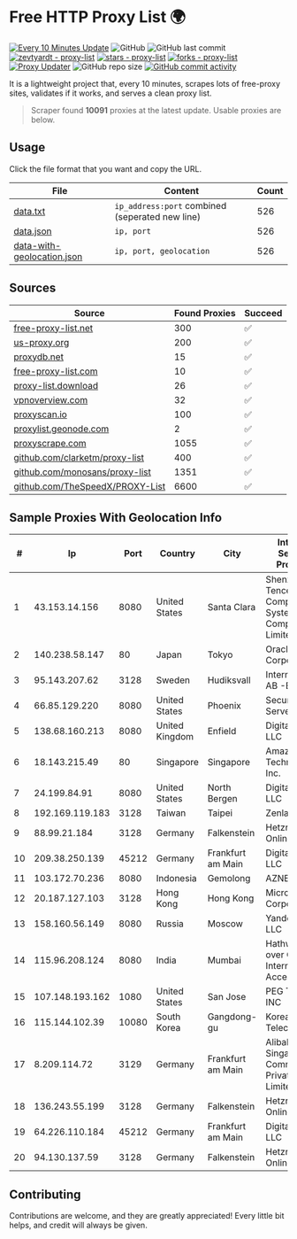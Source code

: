 
# Free HTTP Proxy List 🌍

[![Every 10 Minutes Update](https://github.com/mertguvencli/http-proxy-list/actions/workflows/main.yml/badge.svg?branch=main)](https://github.com/mertguvencli/http-proxy-list/actions/workflows/main.yml)
![GitHub](https://img.shields.io/github/license/mertguvencli/http-proxy-list)
![GitHub last commit](https://img.shields.io/github/last-commit/mertguvencli/http-proxy-list)
[![zevtyardt - proxy-list](https://img.shields.io/static/v1?label=zevtyardt&message=proxy-list&color=blue&logo=github)](https://github.com/zevtyardt/proxy-list "Go to GitHub repo")
[![stars - proxy-list](https://img.shields.io/github/stars/zevtyardt/proxy-list?style=social)](https://github.com/zevtyardt/proxy-list)
[![forks - proxy-list](https://img.shields.io/github/forks/zevtyardt/proxy-list?style=social)](https://github.com/zevtyardt/proxy-list)
[![Proxy Updater](https://github.com/zevtyardt/proxy-list/workflows/Proxy%20Updater/badge.svg)](https://github.com/zevtyardt/proxy-list/actions?query=workflow:"Proxy+Updater")
![GitHub repo size](https://img.shields.io/github/repo-size/zevtyardt/proxy-list)
[![GitHub commit activity](https://img.shields.io/github/commit-activity/m/zevtyardt/proxy-list?logo=commits)](https://github.com/zevtyardt/proxy-list/commits/main)

It is a lightweight project that, every 10 minutes, scrapes lots of free-proxy sites, validates if it works, and serves a clean proxy list.

> Scraper found **10091** proxies at the latest update. Usable proxies are below.

## Usage

Click the file format that you want and copy the URL.

|File|Content|Count|
|----|-------|-----|
|[data.txt](https://raw.githubusercontent.com/mertguvencli/http-proxy-list/main/proxy-list/data.txt)|`ip_address:port` combined (seperated new line)|526|
|[data.json](https://raw.githubusercontent.com/mertguvencli/http-proxy-list/main/proxy-list/data.json)|`ip, port`|526|
|[data-with-geolocation.json](https://raw.githubusercontent.com/mertguvencli/http-proxy-list/main/proxy-list/data-with-geolocation.json)|`ip, port, geolocation`|526|

## Sources

|Source|Found Proxies|Succeed|
|------|-------------|-------|
|[free-proxy-list.net](https://free-proxy-list.net)|300|✅|
|[us-proxy.org](https://www.us-proxy.org)|200|✅|
|[proxydb.net](http://proxydb.net)|15|✅|
|[free-proxy-list.com](https://free-proxy-list.com/?page=&port=&type%5B%5D=http&type%5B%5D=https&up_time=0&search=Search)|10|✅|
|[proxy-list.download](https://www.proxy-list.download/HTTP)|26|✅|
|[vpnoverview.com](https://vpnoverview.com/privacy/anonymous-browsing/free-proxy-servers)|32|✅|
|[proxyscan.io](https://www.proxyscan.io)|100|✅|
|[proxylist.geonode.com](https://proxylist.geonode.com/api/proxy-list?limit=300&page=1&sort_by=lastChecked&sort_type=desc&protocols=http,https)|2|✅|
|[proxyscrape.com](https://api.proxyscrape.com/v2/?request=displayproxies&protocol=http&timeout=10000&country=all&ssl=all&anonymity=all)|1055|✅|
|[github.com/clarketm/proxy-list](https://raw.githubusercontent.com/clarketm/proxy-list/master/proxy-list-raw.txt)|400|✅|
|[github.com/monosans/proxy-list](https://raw.githubusercontent.com/monosans/proxy-list/main/proxies/http.txt)|1351|✅|
|[github.com/TheSpeedX/PROXY-List](https://raw.githubusercontent.com/TheSpeedX/PROXY-List/master/http.txt)|6600|✅|


## Sample Proxies With Geolocation Info

|#|Ip|Port|Country|City|Internet Service Provider|
|-|--|----|-------|----|-------------------------|
|1|43.153.14.156|8080|United States|Santa Clara|Shenzhen Tencent Computer Systems Company Limited|
|2|140.238.58.147|80|Japan|Tokyo|Oracle Corporation|
|3|95.143.207.62|3128|Sweden|Hudiksvall|Internetport AB -BL|
|4|66.85.129.220|8080|United States|Phoenix|Secured Servers LLC|
|5|138.68.160.213|8080|United Kingdom|Enfield|DigitalOcean, LLC|
|6|18.143.215.49|80|Singapore|Singapore|Amazon Technologies Inc.|
|7|24.199.84.91|8080|United States|North Bergen|DigitalOcean, LLC|
|8|192.169.119.183|3128|Taiwan|Taipei|Zenlayer Inc|
|9|88.99.21.184|3128|Germany|Falkenstein|Hetzner Online GmbH|
|10|209.38.250.139|45212|Germany|Frankfurt am Main|DigitalOcean, LLC|
|11|103.172.70.236|8080|Indonesia|Gemolong|AZNET|
|12|20.187.127.103|3128|Hong Kong|Hong Kong|Microsoft Corporation|
|13|158.160.56.149|8080|Russia|Moscow|Yandex.Cloud LLC|
|14|115.96.208.124|8080|India|Mumbai|Hathway IP over Cable Internet Access|
|15|107.148.193.162|1080|United States|San Jose|PEG TECH INC|
|16|115.144.102.39|10080|South Korea|Gangdong-gu|Korea Telecom|
|17|8.209.114.72|3129|Germany|Frankfurt am Main|Alibaba.com Singapore E-Commerce Private Limited|
|18|136.243.55.199|3128|Germany|Falkenstein|Hetzner Online GmbH|
|19|64.226.110.184|45212|Germany|Frankfurt am Main|DigitalOcean, LLC|
|20|94.130.137.59|3128|Germany|Falkenstein|Hetzner Online GmbH|



## Contributing

Contributions are welcome, and they are greatly appreciated! Every
little bit helps, and credit will always be given.

